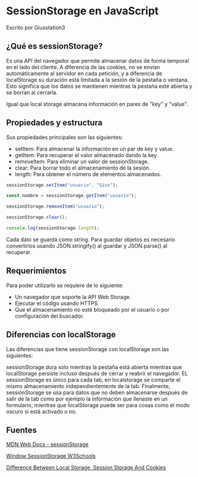 # SessionStorage en JavaScript
Escrito por Giusstation3

## ¿Qué es sessionStorage?
Es una API del navegador que permite almacenar datos de forma temporal en el lado del cliente. A diferencia de las cookies, no se envían automáticamente al servidor en cada petición, y a diferencia de localStorage su duración está limitada a la sesión de la pestaña o ventana. Esto significa que los datos se mantienen mientras la pestaña esté abierta y se borran al cerrarla.

Igual que local storage almacena información en pares de "key" y "value".

## Propiedades y estructura
Sus propiedades principales son las siguientes:

* setItem: Para almacenar la información en un par de key y value.
* getItem: Para recuperar el valor almacenado dando la key.
* removeItem: Para eliminar un valor de sessionStorage. 
* clear: Para borrar todo el almacenamiento de la sesión.
* length: Para obtener el número de elementos almacenados.

```javascript
sessionStorage.setItem("usuario", "Gius");

const nombre = sessionStorage.getItem("usuario");

sessionStorage.removeItem("usuario");

sessionStorage.clear();

console.log(sessionStorage.length);
```

Cada dato se guarda como string. Para guardar objetos es necesario convertirlos usando JSON.stringify() al guardar y JSON.parse() al recuperar.

## Requerimientos
Para poder utilizarlo se requiere de lo siguiente:

* Un navegador que soporte la API Web Storage.
* Ejecutar el código usando HTTPS.
* Que el almacenamiento no esté bloqueado por el usuario o por configuración del buscador.


## Diferencias con localStorage
Las diferencias que tiene sessionStorage con localStorage son las siguientes:

sessionStorage dura solo mientras la pestaña está abierta mientras que localStorage persiste incluso después de cerrar y reabrir el navegador. EL sessionStorage es único para cada tab, en localstorage se comparte el mismo almacenamiento independientemente de la tab. Finalmente, sessiónStorage se usa para datos que no deben almacenarse después de salir de la tab como por ejemplo la información que llenaste en un formulario, mientras que localStorage puede ser para cosas como el modo oscuro si está activado o no.

## Fuentes
[MDN Web Docs - sessionStorage](https://developer.mozilla.org/es/docs/Web/API/Window/sessionStorage)

[Window SessionStorage W3Schools](https://www.w3schools.com/jsref/prop_win_sessionstorage.asp)

[Difference Between Local Storage, Session Storage And Cookies](https://www.geeksforgeeks.org/javascript/difference-between-local-storage-session-storage-and-cookies/)